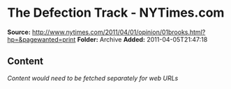 # The Defection Track - NYTimes.com

**Source:** http://www.nytimes.com/2011/04/01/opinion/01brooks.html?hp=&pagewanted=print
**Folder:** Archive
**Added:** 2011-04-05T21:47:18




## Content
*Content would need to be fetched separately for web URLs*
